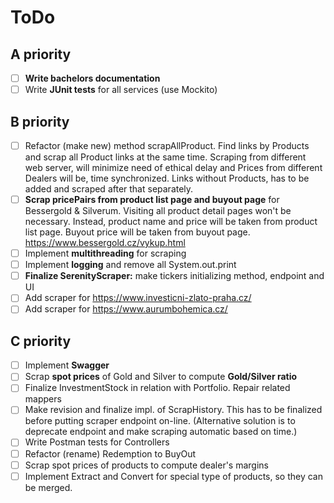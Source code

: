 # ToDo

## A priority
- [ ] <b>Write bachelors documentation</b>
- [ ] Write <b>JUnit tests</b> for all services (use Mockito)

## B priority
- [ ] Refactor (make new) method scrapAllProduct. Find links by Products and scrap all Product links at the same time.
  Scraping from different web server, will minimize need of ethical delay and Prices from different Dealers will be,
  time synchronized. Links without Products, has to be added and scraped after that separately.
- [ ] <b>Scrap pricePairs from product list page and buyout page</b>
  for Bessergold & Silverum. Visiting all product detail pages won't be necessary.
  Instead, product name and price will be taken from product list page. Buyout
  price will be taken from buyout page. https://www.bessergold.cz/vykup.html
- [ ] Implement <b>multithreading</b> for scraping
- [ ] Implement <b>logging</b> and remove all System.out.print
- [ ] <b>Finalize SerenityScraper:</b> make tickers initializing method, endpoint and UI
- [ ] Add scraper for https://www.investicni-zlato-praha.cz/
- [ ] Add scraper for https://www.aurumbohemica.cz/

## C priority
- [ ] Implement <b>Swagger</b>
- [ ] Scrap <b>spot prices</b> of Gold and Silver to compute <b>Gold/Silver ratio</b>
- [ ] Finalize InvestmentStock in relation with Portfolio. Repair related mappers
- [ ] Make revision and finalize impl. of ScrapHistory. This has to be finalized
    before putting scraper endpoint on-line. (Alternative solution is to deprecate
    endpoint and make scraping automatic based on time.)
- [ ] Write Postman tests for Controllers
- [ ] Refactor (rename) Redemption to BuyOut
- [ ] Scrap spot prices of products to compute dealer's margins
- [ ] Implement Extract and Convert for special type of products, so they can be merged.  
